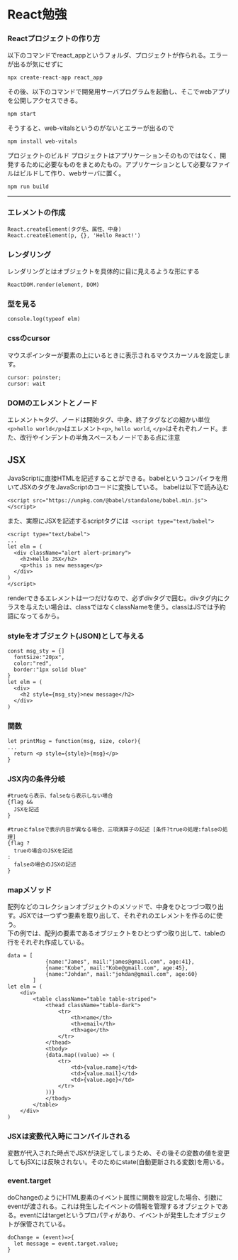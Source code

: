 # React勉強

### Reactプロジェクトの作り方
以下のコマンドでreact_appというフォルダ、プロジェクトが作られる。エラーが出るが気にせずに
```
npx create-react-app react_app
```
その後、以下のコマンドで開発用サーバプログラムを起動し、そこでwebアプリを公開しアクセスできる。
```
npm start
```
そうすると、web-vitalsというのがないとエラーが出るので
```
npm install web-vitals
```
プロジェクトのビルド
プロジェクトはアプリケーションそのものではなく、開発するために必要なものをまとめたもの。アプリケーションとして必要なファイルはビルドして作り、webサーバに置く。
```
npm run build
```
___


### エレメントの作成
```
React.createElement(タグ名、属性、中身)
React.createElement(p, {}, 'Hello React!')
```

### レンダリング
レンダリングとはオブジェクトを具体的に目に見えるような形にする
```
ReactDOM.render(element, DOM)
```

### 型を見る
```
console.log(typeof elm)
```

### cssのcursor
マウスポインターが要素の上にいるときに表示されるマウスカーソルを設定します。
```
cursor: poinster;
cursor: wait
```
### DOMのエレメントとノード　　
エレメント≒タグ、ノードは開始タグ、中身、終了タグなどの細かい単位　　
``` <p>hello world</p> ```はエレメント```<p>```, ```hello world```, ```</p>```はそれぞれノード。また、改行やインデントの半角スペースもノードである点に注意

## JSX
JavaScriptに直接HTMLを記述することができる。babelというコンパイラを用いてJSXのタグをJavaScriptのコードに変換している。
babelは以下で読み込む
```
<script src="https://unpkg.com/@babel/standalone/babel.min.js"></script>
```
また、実際にJSXを記述するscriptタグには``` <script type="text/babel">```  
```
<script type="text/babel">
...
let elm = (
  <div className="alert alert-primary">
    <h2>Hello JSX</h2>
    <p>this is new message</p>
  </div>
)
</script>
```
renderできるエレメントは一つだけなので、必ずdivタグで囲む。divタグ内にクラスを与えたい場合は、classではなくclassNameを使う。classはJSでは予約語になってるから。  

### styleをオブジェクト(JSON)として与える
```
const msg_sty = {]
  fontSize:"20px",
  color:"red",
  border:"1px solid blue"
}
let elm = (
  <div>
    <h2 style={msg_sty}>new message</h2>
  </div>
)
```

### 関数
```
let printMsg = function(msg, size, color){
...
  return <p style={style}>{msg}</p>
}
```
### JSX内の条件分岐
```
#trueなら表示、falseなら表示しない場合
{flag &&
  JSXを記述
}

#trueとfalseで表示内容が異なる場合、三項演算子の記述 [条件?trueの処理:falseの処理]
{flag ?
  trueの場合のJSXを記述
:
  falseの場合のJSXの記述
}
```

### mapメソッド
配列などのコレクションオブジェクトのメソッドで、中身をひとつづつ取り出す。JSXでは一つずつ要素を取り出して、それぞれのエレメントを作るのに使う。  
下の例では、配列の要素であるオブジェクトをひとつずつ取り出して、tableの行をそれぞれ作成している。
```
data = [
            {name:"James", mail:"james@gmail.com", age:41},
            {name:"Kobe", mail:"Kobe@gmail.com", age:45},
            {name:"Johdan", mail:"johdan@gmail.com", age:60}
        ]
let elm = (
    <div>
        <table className="table table-striped">
            <thead className="table-dark">
                <tr>
                    <th>name</th>
                    <th>email</th>
                    <th>age</th>
                </tr>
            </thead>
            <tbody>
            {data.map((value) => (
                <tr>
                    <td>{value.name}</td>
                    <td>{value.mail}</td>
                    <td>{value.age}</td>
                </tr>
            ))}
            </tbody>
        </table>
    </div>
)
```

### JSXは変数代入時にコンパイルされる
変数が代入された時点でJSXが決定してしまうため、その後その変数の値を変更してもjSXには反映されない。そのためにstate(自動更新される変数)を用いる。

### event.target
doChangeのようにHTML要素のイベント属性に関数を設定した場合、引数にeventが渡される。これは発生したイベントの情報を管理するオブジェクトである。eventにはtargetというプロパティがあり、イベントが発生したオブジェクトが保管されている。
```
doChange = (event)=>{
  let message = event.target.value;
}
```



